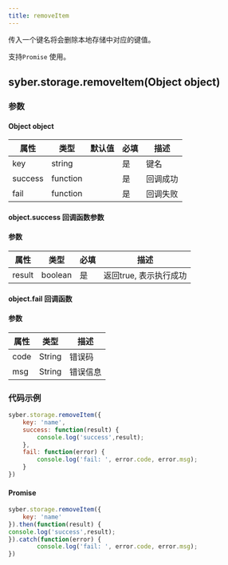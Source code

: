 ```yaml
---
title: removeItem
---
```


传入一个键名将会删除本地存储中对应的键值。

支持`Promise` 使用。

## syber.storage.removeItem(Object object)
### 参数
#### Object object
| 属性     | 类型   | 默认值  |  必填 | 描述                         |
| ---------- | ------- | -------- | ---------------- | ----------------------------------
| key | string |   | 是       | 键名 |
| success | function |  |  是       | 回调成功      |
| fail   | function |   | 是       | 回调失败      |

#### object.success 回调函数参数
#### 参数
| 属性     | 类型    | 必填 | 描述                     |
| ---------- | ------- | -------- | ---------------------- |
| result | boolean  | 是     | 返回true, 表示执行成功  |

#### object.fail 回调函数
#### 参数
| 属性 | 类型  | 描述 |
| -- | -- | -- |
| code | String | 错误码 |
| msg | String  | 错误信息 |


### 代码示例
``` javascript
syber.storage.removeItem({
    key: 'name',
    success: function(result) {
        console.log('success',result); 
    },
    fail: function(error) {
        console.log('fail: ', error.code, error.msg);
    }
})
```

#### Promise
``` javascript
syber.storage.removeItem({
    key: 'name'
}).then(function(result) {
console.log('success',result); 
}).catch(function(error) {
        console.log('fail: ', error.code, error.msg);
})
```